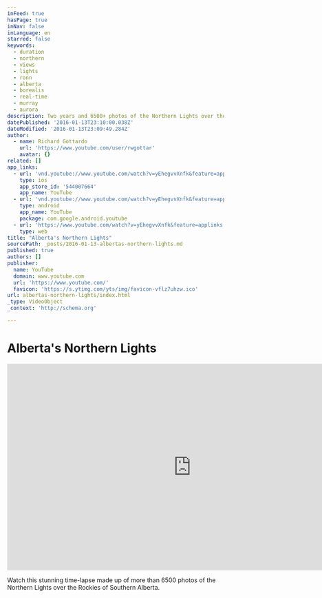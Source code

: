 ```yaml
---
inFeed: true
hasPage: true
inNav: false
inLanguage: en
starred: false
keywords:
  - duration
  - northern
  - views
  - lights
  - ronn
  - alberta
  - borealis
  - real-time
  - murray
  - aurora
description: Two years and 6500+ photos of the Northern Lights over the Rockies of Southern Alberta.
datePublished: '2016-01-13T23:10:00.038Z'
dateModified: '2016-01-13T23:09:49.284Z'
author:
  - name: Richard Gottardo
    url: 'https://www.youtube.com/user/rwgottar'
    avatar: {}
related: []
app_links:
  - url: 'vnd.youtube://www.youtube.com/watch?v=yEhegvvXnfk&feature=applinks'
    type: ios
    app_store_id: '544007664'
    app_name: YouTube
  - url: 'vnd.youtube://www.youtube.com/watch?v=yEhegvvXnfk&feature=applinks'
    type: android
    app_name: YouTube
    package: com.google.android.youtube
  - url: 'https://www.youtube.com/watch?v=yEhegvvXnfk&feature=applinks'
    type: web
title: "Alberta's Northern Lights"
sourcePath: _posts/2016-01-13-albertas-northern-lights.md
published: true
authors: []
publisher:
  name: YouTube
  domain: www.youtube.com
  url: 'https://www.youtube.com/'
  favicon: 'https://s.ytimg.com/yts/img/favicon-vflz7uhzw.ico'
url: albertas-northern-lights/index.html
_type: VideoObject
_context: 'http://schema.org'

---
```

# Alberta's Northern Lights

<iframe src="https://cdn.embedly.com/widgets/media.html?src=https%3A%2F%2Fwww.youtube.com%2Fembed%2FyEhegvvXnfk%3Ffeature%3Doembed&amp;url=https%3A%2F%2Fwww.youtube.com%2Fwatch%3Fv%3DyEhegvvXnfk&amp;image=https%3A%2F%2Fi.ytimg.com%2Fvi%2FyEhegvvXnfk%2Fhqdefault.jpg&amp;key=b7d04c9b404c499eba89ee7072e1c4f7&amp;type=text%2Fhtml&amp;schema=youtube" width="854" height="480" scrolling="no" frameborder="0" allowfullscreen="allowfullscreen" style=""></iframe>

Watch this stunning time-lapse made up of more than 6500 photos of the Northern Lights over the Rockies of Southern Alberta.